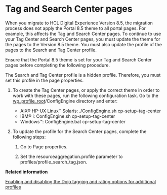 # Tag and Search Center pages

When you migrate to HCL Digital Experience Version 8.5, the migration process does not apply the Portal 8.5 theme to all portal pages. For example, this affects the Tag and Search Center pages. To continue to use your Tag Center and Search Center pages, you must update the theme for the pages to the Version 8.5 theme. You must also update the profile of the pages to the Search and Tag Center profile.

Ensure that the Portal 8.5 theme is set for your Tag and Search Center pages before completing the following procedure.

The Search and Tag Center profile is a hidden profile. Therefore, you must set this profile in the page properties.

1.  To create the Tag Center pages, or apply the correct theme in order to work with these pages, run the following configuration task. Go to the [wp\_profile\_root](../reference/wpsdirstr.md#wp_profile_root)/ConfigEngine directory and enter:

    -   AIX® HP-UX Linux™ Solaris: ./ConfigEngine.sh cp-setup-tag-center
    -   IBM® i: ConfigEngine.sh cp-setup-tag-center
    -   Windows™: ConfigEngine.bat cp-setup-tag-center
2.  To update the profile for the Search Center pages, complete the following steps:

    1.  Go to Page properties.

    2.  Set the resourceaggregation.profile parameter to profiles/profile\_search\_tag.json.



**Related information**  


[Enabling and disabling the Dojo tagging and rating options for additional profiles](../admin-system/tag_rate_nbldsbl_dojo_options.md)

